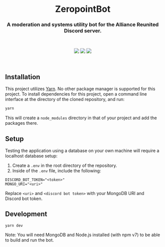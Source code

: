 <div align="center">
    <h1>ZeropointBot</h1>
    <h3>A moderation and systems utility bot for the Alliance Reunited Discord server.</h3>
</div>
<br />

<p align="center">
    <img src="https://img.shields.io/github/v/release/DamienVesper/ZeropointBot?style=for-the-badge&color=f82055&include_prereleases">
    <img src="https://img.shields.io/github/last-commit/DamienVesper/ZeropointBot?style=for-the-badge&color=f82055">
    <img src="https://img.shields.io/github/languages/code-size/DamienVesper/ZeropointBot?style=for-the-badge&color=f82055">
</p>
<br />

## Installation
This project utilizes [Yarn](https://yarnpkg.com). No other package manager is supported for this project.
To install dependencies for this project, open a command line interface at the directory of the cloned repository, and run:
```sh
yarn
```

This will create a `node_modules` directory in that of your project and add the packages there.

## Setup
Testing the application using a database on your own machine will require a localhost database setup:

1. Create a `.env` in the root directory of the repository.
2. Inside of the `.env` file, include the following:
```
DISCORD_BOT_TOKEN="<token>"
MONGO_URI="<uri>"
```
Replace `<uri>` and `<discord bot token>` with your MongoDB URI and Discord bot token.

## Development
```
yarn dev
```

Note: You will need MongoDB and Node.js installed (with npm v7) to be able to build and run the bot.
 
